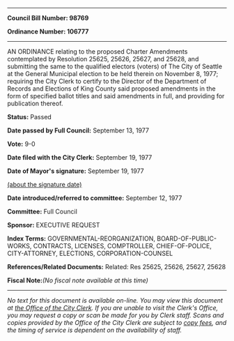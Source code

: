 

********

**Council Bill Number: 98769**
   
**Ordinance Number: 106777**
********

 AN ORDINANCE relating to the proposed Charter Amendments contemplated by Resolution 25625, 25626, 25627, and 25628, and submitting the same to the qualified electors (voters) of The City of Seattle at the General Municipal election to be held therein on November 8, 1977; requiring the City Clerk to certify to the Director of the Department of Records and Elections of King County said proposed amendments in the form of specified ballot titles and said amendments in full, and providing for publication thereof.

**Status:** Passed
   
**Date passed by Full Council:** September 13, 1977
   
**Vote:** 9-0
   
**Date filed with the City Clerk:** September 19, 1977
   
**Date of Mayor's signature:** September 19, 1977
   
[(about the signature date)](/~public/approvaldate.htm)
   
   
   
**Date introduced/referred to committee:** September 12, 1977
   
**Committee:** Full Council
   
**Sponsor:** EXECUTIVE REQUEST
   
   
**Index Terms:** GOVERNMENTAL-REORGANIZATION, BOARD-OF-PUBLIC-WORKS, CONTRACTS, LICENSES, COMPTROLLER, CHIEF-OF-POLICE, CITY-ATTORNEY, ELECTIONS, CORPORATION-COUNSEL

**References/Related Documents:** Related: Res 25625, 25626, 25627, 25628

**Fiscal Note:**_(No fiscal note available at this time)_
********

_No text for this document is available on-line. You may view this document at [the Office of the City Clerk](http://www.seattle.gov/leg/clerk/contactUs.htm). If you are unable to visit the Clerk's Office, you may request a copy or scan be made for you by Clerk staff. Scans and copies provided by the Office of the City Clerk are subject to [copy fees](http://clerk.seattle.gov/~public/clerkfees.htm), and the timing of service is dependent on the availability of staff._

